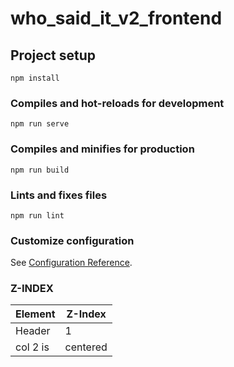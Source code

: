 # who_said_it_v2_frontend

## Project setup

```
npm install
```

### Compiles and hot-reloads for development

```
npm run serve
```

### Compiles and minifies for production

```
npm run build
```

### Lints and fixes files

```
npm run lint
```

### Customize configuration

See [Configuration Reference](https://cli.vuejs.org/config/).

### Z-INDEX

| Element  | Z-Index  |
| -------- | -------- |
| Header   | 1        |
| col 2 is | centered |
